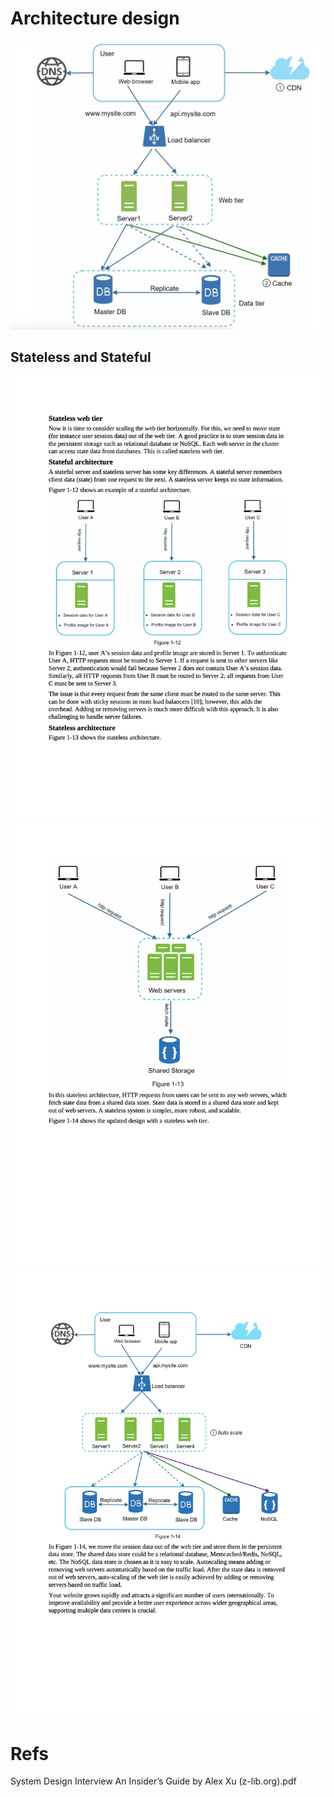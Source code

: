# Architecture design

![](./images/system-design.png)

## Stateless and Stateful
![](./images/arch-1.png)
![](./images/arch-2.png)
![](./images/arch-3.png)


# Refs
System Design Interview An Insider’s Guide by Alex Xu (z-lib.org).pdf